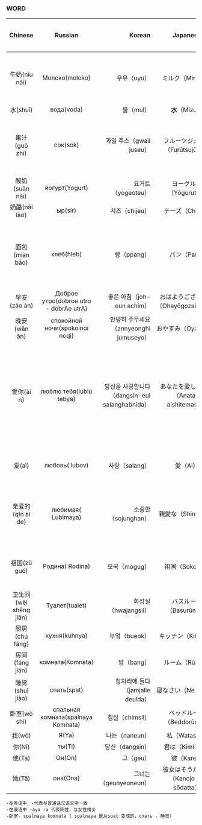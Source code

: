 ### WORD

|Chinese|Russian|Korean|Japanese|English|Cantonese|Russian sentence or explanation|
|:------:|:------:|-----:|:-----:|:---:|:---:|:---:|
|牛奶(níu nǎi)|Молоко(moloko)|우유（uyu）|ミルク（Miruku）|milk|-|Это было очень вкусное молоко.那是美味的牛奶。|
|水(shuǐ)|вода(voda)|물（mul）|**水**（Mizu）|water|-||
|果汁(guǒ zhī)|сок(sok)|과일 주스（gwail juseu）|フルーツジュース（Furūtsujūsu）|fruit juice|-|Чистая родниковая вода манит усталого путника.水是生命之源。|
|酸奶(suān nǎi)|йогурт(Yogurt)|요거트（yogeoteu）|ヨーグルト（Yōguruto）|Yogurt|-||
|奶酪(nǎi lào)|ыр(sir)|치즈（chijeu）|チーズ（Chīzu）|cheese|乾酪||
|面包(miàn bāo)|хлеб(hleb)|빵（ppang）|パン（Pan）|bread|-|Греемся на солнышке и хлеб с вареньем жуем.我们沐浴在阳光下，嚼面包和果酱。|
|早安(zǎo ān)|Доброе утро(dobroe utro - dobrAe utrA)|좋은 아침（joh-eun achim）|おはようございます（Ohayōgozaimasu）|good Morning|早晨||
|晚安(wǎn ān)|спокойной ночи(spokoinoi noqi)|안녕히 주무세요（annyeonghi jumuseyo）|おやすみ（Oyasumi）|good night|-||
|爱你(ài n)|люблю тебя(lublu tebya)|당신을 사랑합니다（dangsin-eul salanghabnida）|あなたを愛してます（Anata o aishitemasu）|love you|-|Я тебя люблю.我爱你。/Я прощаю тебя.我原谅你。/ Я уважаю тебя.我尊重你。/Я буду защищать тебя.我会保护您。|
|爱(aì)|любовь( lubov)|사랑（salang）|愛（Ai）|Love|-|А что такое истинная любовь?什么是真爱？|
|亲爱的(qīn ài de)|любимая( Lubimaya)|소중한（sojunghan）|親愛な（Shin'aina）|Dear|親愛嘅| Дорогой, ты купил вчера молока?亲爱的，你昨天买牛奶了吗？|
|祖国(zǔ guó)|Родина( Rodina)|모국（mogug）|祖国（Sokoku）|motherland|-|Солдаты защищают Родину.士兵们捍卫自己的祖国。|
|卫生间(wèi shēng jiān)|Туалет(tualet)|화장실（hwajangsil）|バスルーム（Basurūmu）|bathroom|-||
|厨房(chú fáng)|кухня(kuhnya)|부엌（bueok）|キッチン（Kitchin）|kitchen|-||
|房间(fáng jiān)|комната(Komnata)|방（bang）|ルーム（Rūmu）|room|-||
|睡觉(shuì jiào)|спать(spat)|잠자리에 들다（jamjalie deulda）|寝なさい（Ne nasai）|sleep/go to bed|瞓觉||
|卧室(wò shì)|спальная комната(spalnaya Komnata)|침실（chimsil）|ベッドルーム（Beddorūmu）|bedroom|-||
|我(wǒ)|Я(Ya)|나는（naneun）|私（Watashi）|I/Me|-||
|你(Nǐ)|ты(Ti)|당신（dangsin）|君は（Kimi wa）|bedroom|-||
|他(Tā)|Он(On)|그（geu）|彼（Kare）|she|佢||
|她(Tā)|она(Ona)|그녀는（geunyeoneun）|彼女はそうだった（Kanojo wa sōdatta）|bedroom|佢||

    -在粤语中，-代表与普通话汉语文字一致
    -在俄语中 -aya -a 代表阴性，与女性相关
    -卧室- spalnaya komnata ( spalnaya 是从spat 变成的，спать - 睡觉） 